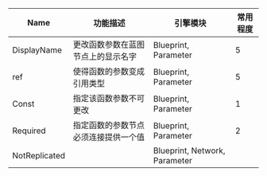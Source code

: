 |Name                                |功能描述                |引擎模块                                                                                                                                                                                                                                                            |常用程度|
|------------------------------------|--------------------|----------------------------------------------------------------------------------------------------------------------------------------------------------------------------------------------------------------------------------------------------------------|----|
|DisplayName                         |更改函数参数在蓝图节点上的显示名字   |Blueprint, Parameter                                                                                                                                                                                                                                            |5   |
|ref                                 |使得函数的参数变成引用类型       |Blueprint, Parameter                                                                                                                                                                                                                                            |5   |
|Const                               |指定该函数参数不可更改         |Blueprint, Parameter                                                                                                                                                                                                                                            |1   |
|Required                            |指定函数的参数节点必须连接提供一个值  |Blueprint, Parameter                                                                                                                                                                                                                                            |2   |
|NotReplicated                       |                    |Blueprint, Network, Parameter                                                                                                                                                                                                                                   |    |
